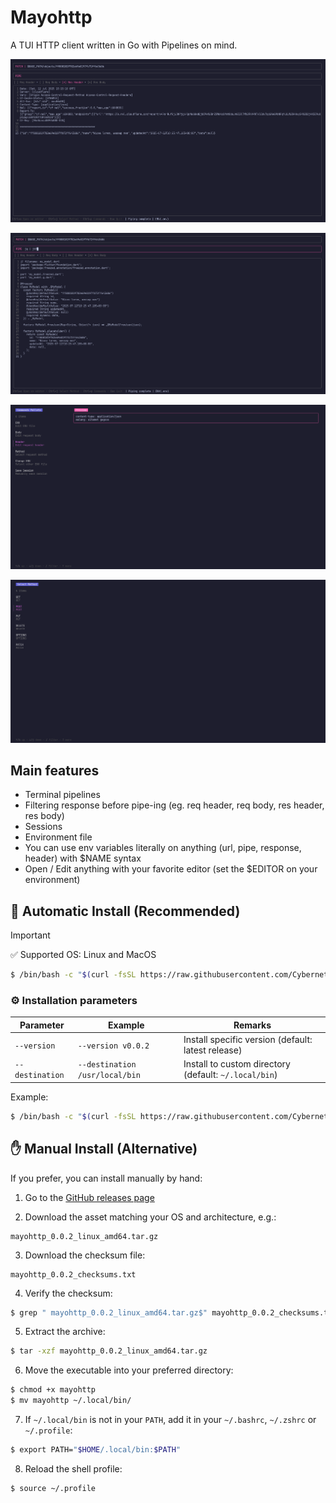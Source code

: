 # Mayohttp

A TUI HTTP client written in Go with Pipelines on mind.

![preview](./readme/preview.png "TUI Preview")

![piping](./readme/pipe_preview.png "Piping Preview")

![command pallete](./readme/command_pallete.png "Command Pallete")

![select method](./readme/select_method.png "Select Method")

## Main features

- Terminal pipelines
- Filtering response before pipe-ing (eg. req header, req body, res header, res body)
- Sessions
- Environment file
- You can use env variables literally on anything (url, pipe, response, header) with $NAME syntax
- Open / Edit anything with your favorite editor (set the $EDITOR on your environment)

## 🚀 Automatic Install (Recommended)
> [!IMPORTANT]  
> ✅ Supported OS: Linux and MacOS

```bash
$ /bin/bash -c "$(curl -fsSL https://raw.githubusercontent.com/Cybernetics354/mayohttp/main/.scripts/install-linux.sh)"
```

### ⚙️ Installation parameters
| Parameter       | Example                        | Remarks                                               |
|-----------------|--------------------------------|-------------------------------------------------------|
| `--version`     | `--version v0.0.2`             | Install specific version (default: latest release)    |
| `--destination` | `--destination /usr/local/bin` | Install to custom directory (default: `~/.local/bin`) |

Example:
```bash
$ /bin/bash -c "$(curl -fsSL https://raw.githubusercontent.com/Cybernetics354/mayohttp/main/.scripts/install-linux.sh)" --version v0.0.2 --destination /usr/local/bin
```

## ✋ Manual Install (Alternative)
If you prefer, you can install manually by hand:

1. Go to the [GitHub releases page](https://github.com/Cybernetics354/mayohttp/releases)

2. Download the asset matching your OS and architecture, e.g.:
```
mayohttp_0.0.2_linux_amd64.tar.gz
```

3. Download the checksum file:
```
mayohttp_0.0.2_checksums.txt
```

4. Verify the checksum:
```bash
$ grep " mayohttp_0.0.2_linux_amd64.tar.gz$" mayohttp_0.0.2_checksums.txt | sha256sum -c -
```

5. Extract the archive:
```bash
$ tar -xzf mayohttp_0.0.2_linux_amd64.tar.gz
```

6. Move the executable into your preferred directory:
```bash
$ chmod +x mayohttp
$ mv mayohttp ~/.local/bin/
```

7. If `~/.local/bin` is not in your `PATH`, add it in your `~/.bashrc`, `~/.zshrc` or `~/.profile`:
```bash
$ export PATH="$HOME/.local/bin:$PATH"
```

8. Reload the shell profile:
```bash
$ source ~/.profile
```

